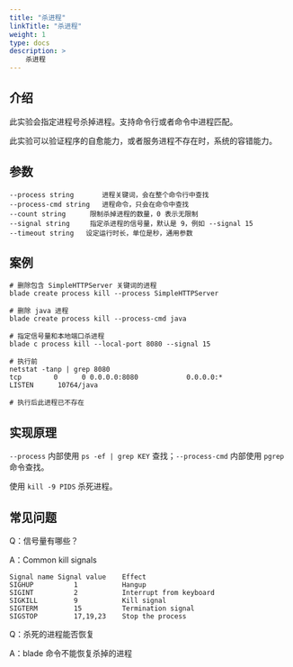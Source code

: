 ```yaml
---
title: "杀进程"
linkTitle: "杀进程"
weight: 1
type: docs
description: > 
    杀进程
---
```

## 介绍

此实验会指定进程号杀掉进程。支持命令行或者命令中进程匹配。

此实验可以验证程序的自愈能力，或者服务进程不存在时，系统的容错能力。

## 参数

```text
--process string       进程关键词，会在整个命令行中查找
--process-cmd string   进程命令，只会在命令中查找
--count string      限制杀掉进程的数量，0 表示无限制
--signal string     指定杀进程的信号量，默认是 9，例如 --signal 15
--timeout string   设定运行时长，单位是秒，通用参数
```

## 案例

```text
# 删除包含 SimpleHTTPServer 关键词的进程
blade create process kill --process SimpleHTTPServer

# 删除 java 进程
blade create process kill --process-cmd java

# 指定信号量和本地端口杀进程
blade c process kill --local-port 8080 --signal 15 

# 执行前
netstat -tanp | grep 8080
tcp        0      0 0.0.0.0:8080            0.0.0.0:*               LISTEN      10764/java

# 执行后此进程已不存在
```

## 实现原理

`--process` 内部使用 `ps -ef | grep KEY` 查找；`--process-cmd` 内部使用 `pgrep` 命令查找。

使用 `kill -9 PIDS` 杀死进程。

## 常见问题

Q：信号量有哪些？

A：Common kill signals

```
Signal name	Signal value	Effect
SIGHUP	        1	        Hangup
SIGINT	        2	        Interrupt from keyboard
SIGKILL	        9	        Kill signal
SIGTERM	        15	        Termination signal
SIGSTOP	        17,19,23	Stop the process
```

Q：杀死的进程能否恢复

A：blade 命令不能恢复杀掉的进程
